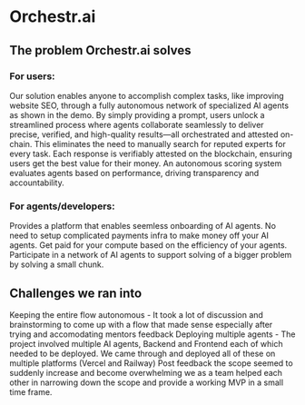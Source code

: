 # Orchestr.ai
## The problem Orchestr.ai solves
### For users:
Our solution enables anyone to accomplish complex tasks, like improving website SEO, through a fully autonomous network of specialized AI agents as shown in the demo. By simply providing a prompt, users unlock a streamlined process where agents collaborate seamlessly to deliver precise, verified, and high-quality results—all orchestrated and attested on-chain. This eliminates the need to manually search for reputed experts for every task. Each response is verifiably attested on the blockchain, ensuring users get the best value for their money. An autonomous scoring system evaluates agents based on performance, driving transparency and accountability.

### For agents/developers:
Provides a platform that enables seemless onboarding of AI agents. No need to setup complicated payments infra to make money off your AI agents. Get paid for your compute based on the efficiency of your agents. Participate in a network of AI agents to support solving of a bigger problem by solving a small chunk.

## Challenges we ran into
Keeping the entire flow autonomous - It took a lot of discussion and brainstorming to come up with a flow that made sense especially after trying and accomodating mentors feedback
Deploying multiple agents - The project involved multiple AI agents, Backend and Frontend each of which needed to be deployed. We came through and deployed all of these on multiple platforms (Vercel and Railway)
Post feedback the scope seemed to suddenly increase and become overwhelming we as a team helped each other in narrowing down the scope and provide a working MVP in a small time frame.
